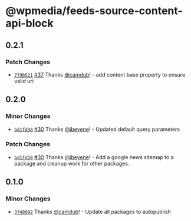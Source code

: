 # @wpmedia/feeds-source-content-api-block

## 0.2.1

### Patch Changes

- [`779b521`](https://github.com/WPMedia/feed-components/commit/779b5214fc473832cd972f1cdff6d54c9500a90b) [#37](https://github.com/WPMedia/feed-components/pull/37) Thanks [@camdub](https://github.com/camdub)! - add content base property to ensure valid uri

## 0.2.0

### Minor Changes

- [`bd1fd38`](https://github.com/WPMedia/feed-components/commit/bd1fd38d1799173fa829e57782ddc9675b2d6f78) [#30](https://github.com/WPMedia/feed-components/pull/30) Thanks [@ibeyene](https://github.com/ibeyene)! - Updated default query parameters

### Patch Changes

- [`bd1fd38`](https://github.com/WPMedia/feed-components/commit/bd1fd38d1799173fa829e57782ddc9675b2d6f78) [#30](https://github.com/WPMedia/feed-components/pull/30) Thanks [@ibeyene](https://github.com/ibeyene)! - Add a google news sitemap to a package and cleanup work for other packages.

## 0.1.0

### Minor Changes

- [`3f48092`](https://github.com/WPMedia/feed-components/commit/3f480923378341a9d5dd56c905c91398587c1135) Thanks [@camdub](https://github.com/camdub)! - Update all packages to autopublish

